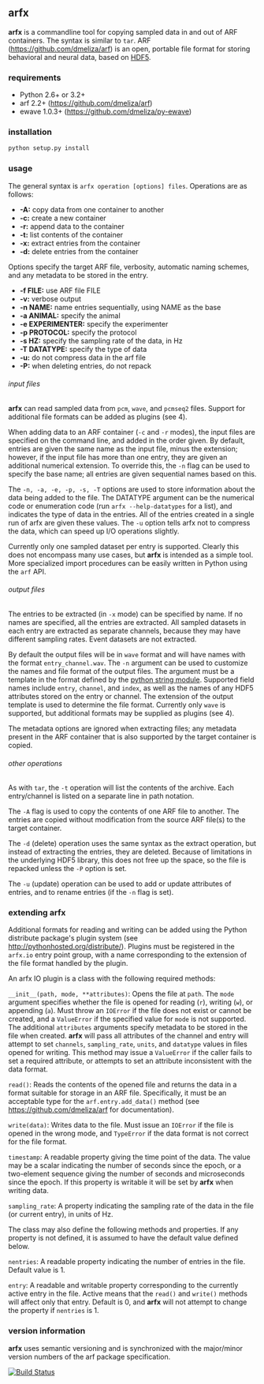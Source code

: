 ## arfx

**arfx** is a commandline tool for copying sampled data in and out of ARF
containers. The syntax is similar to `tar`. ARF (<https://github.com/dmeliza/arf>)
is an open, portable file format for storing behavioral and neural data, based
on [HDF5](http://www.hdfgroup.org/HDF5).

### requirements

-   Python 2.6+ or 3.2+
-   arf 2.2+ (<https://github.com/dmeliza/arf>)
-   ewave 1.0.3+ (<https://github.com/dmeliza/py-ewave>)

### installation

```bash
python setup.py install
```

### usage

The general syntax is `arfx operation [options] files`. Operations are as
follows:

-   **-A:** copy data from one container to another
-   **-c:** create a new container
-   **-r:** append data to the container
-   **-t:** list contents of the container
-   **-x:** extract entries from the container
-   **-d:** delete entries from the container

Options specify the target ARF file, verbosity, automatic naming schemes, and
any metadata to be stored in the entry.

-   **-f FILE:** use ARF file FILE
-   **-v:** verbose output
-   **-n NAME:** name entries sequentially, using NAME as the base
-   **-a ANIMAL:** specify the animal
-   **-e EXPERIMENTER:** specify the experimenter
-   **-p PROTOCOL:** specify the protocol
-   **-s HZ:** specify the sampling rate of the data, in Hz
-   **-T DATATYPE:** specify the type of data
-   **-u:** do not compress data in the arf file
-   **-P:** when deleting entries, do not repack

###### input files

**arfx** can read sampled data from `pcm`, `wave`, and `pcmseq2` files. Support
for additional file formats can be added as plugins (see 4).

When adding data to an ARF container (`-c` and `-r` modes), the input files are
specified on the command line, and added in the order given. By default, entries
are given the same name as the input file, minus the extension; however, if the
input file has more than one entry, they are given an additional numerical
extension. To override this, the `-n` flag can be used to specify the base name;
all entries are given sequential names based on this.

The `-n, -a, -e, -p, -s, -T` options are used to store information about the
data being added to the file. The DATATYPE argument can be the numerical code or
enumeration code (run `arfx --help-datatypes` for a list), and indicates the
type of data in the entries. All of the entries created in a single run of arfx
are given these values. The `-u` option tells arfx not to compress the data,
which can speed up I/O operations slightly.

Currently only one sampled dataset per entry is supported. Clearly this does not
encompass many use cases, but **arfx** is intended as a simple tool. More
specialized import procedures can be easily written in Python using the `arf`
API.

###### output files

The entries to be extracted (in `-x` mode) can be specified by name. If no names
are specified, all the entries are extracted. All sampled datasets in each entry
are extracted as separate channels, because they may have different sampling
rates.  Event datasets are not extracted.

By default the output files will be in `wave` format and will have names with
the format `entry_channel.wav`. The `-n` argument can be used to customize the
names and file format of the output files. The argument must be a template in
the format defined by the [python string module](http://docs.python.org/library/string.html###format-specification-mini-language). Supported field names include
`entry`, `channel`, and `index`, as well as the names of any HDF5 attributes
stored on the entry or channel.  The extension of the output template is used
to determine the file format.  Currently only `wave` is supported, but
additional formats may be supplied as plugins (see 4).

The metadata options are ignored when extracting files; any metadata present in
the ARF container that is also supported by the target container is copied.

###### other operations

As with `tar`, the `-t` operation will list the contents of the
archive. Each entry/channel is listed on a separate line in path notation.

The `-A` flag is used to copy the contents of one ARF file to another. The
entries are copied without modification from the source ARF file(s) to the
target container.

The `-d` (delete) operation uses the same syntax as the extract operation, but
instead of extracting the entries, they are deleted. Because of limitations in
the underlying HDF5 library, this does not free up the space, so the file is
repacked unless the `-P` option is set.

The `-u` (update) operation can be used to add or update attributes of entries,
and to rename entries (if the `-n` flag is set).

### extending arfx

Additional formats for reading and writing can be added using the Python
distribute package's plugin system (see <http://pythonhosted.org/distribute/>).
Plugins must be registered in the `arfx.io` entry point group, with a name
corresponding to the extension of the file format handled by the plugin.

An arfx IO plugin is a class with the following required methods:

`__init__(path, mode, **attributes)`: Opens the file at `path`. The `mode`
argument specifies whether the file is opened for reading (`r`), writing (`w`),
or appending (`a`). Must throw an `IOError` if the file does not exist or cannot
be created, and a `ValueError` if the specified value for `mode` is not
supported. The additional `attributes` arguments specify metadata to be stored
in the file when created. **arfx** will pass all attributes of the channel and
entry will attempt to set `channels`, `sampling_rate`, `units`, and `datatype`
values in files opened for writing. This method may issue a `ValueError` if the
caller fails to set a required attribute, or attempts to set an attribute
inconsistent with the data format.

`read()`: Reads the contents of the opened file and returns the data in a format suitable
for storage in an ARF file. Specifically, it must be an acceptable type for the
`arf.entry.add_data()` method (see <https://github.com/dmeliza/arf> for
documentation).

`write(data)`: Writes data to the file. Must issue an `IOError` if the file is opened in the
wrong mode, and `TypeError` if the data format is not correct for the file
format.

`timestamp`: A readable property giving the time point of the data. The value may be a scalar
indicating the number of seconds since the epoch, or a two-element sequence
giving the number of seconds and microseconds since the epoch. If this property
is writable it will be set by **arfx** when writing data.

`sampling_rate`: A property indicating the sampling rate of the data in the file (or current
entry), in units of Hz.

The class may also define the following methods and properties. If any property
is not defined, it is assumed to have the default value defined below.

`nentries`: A readable property indicating the number of entries in the file. Default value
is 1.

`entry`: A readable and writable property corresponding to the currently active
entry in the file. Active means that the `read()` and `write()` methods will
affect only that entry. Default is 0, and **arfx** will not attempt to change
the property if `nentries` is 1.

### version information

**arfx** uses semantic versioning and is synchronized with the major/minor version
numbers of the arf package specification.

[![Build Status](https://travis-ci.org/melizalab/arfx.png?branch=master)](https://travis-ci.org/melizalab/arfx)
